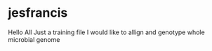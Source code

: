 # jesfrancis
Hello All
Just a training file
I would like to allign and genotype whole microbial genome

